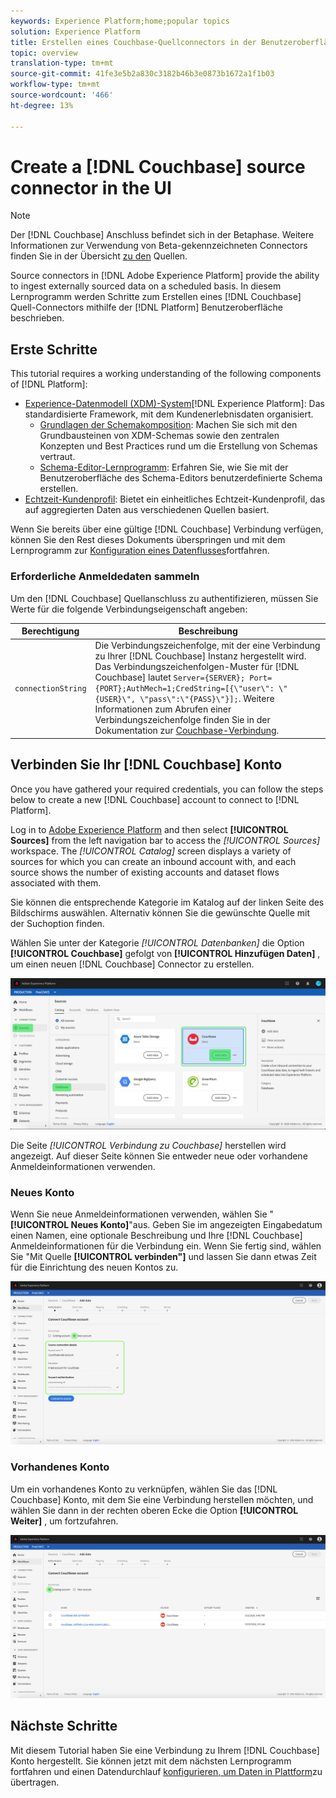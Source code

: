 ```yaml
---
keywords: Experience Platform;home;popular topics
solution: Experience Platform
title: Erstellen eines Couchbase-Quellconnectors in der Benutzeroberfläche
topic: overview
translation-type: tm+mt
source-git-commit: 41fe3e5b2a830c3182b46b3e0873b1672a1f1b03
workflow-type: tm+mt
source-wordcount: '466'
ht-degree: 13%

---
```



# Create a [!DNL Couchbase] source connector in the UI

>[!NOTE]
> Der [!DNL Couchbase] Anschluss befindet sich in der Betaphase. Weitere Informationen zur Verwendung von Beta-gekennzeichneten Connectors finden Sie in der Übersicht [zu den](../../../../home.md#terms-and-conditions) Quellen.

Source connectors in [!DNL Adobe Experience Platform] provide the ability to ingest externally sourced data on a scheduled basis. In diesem Lernprogramm werden Schritte zum Erstellen eines [!DNL Couchbase] Quell-Connectors mithilfe der [!DNL Platform] Benutzeroberfläche beschrieben.

## Erste Schritte

This tutorial requires a working understanding of the following components of [!DNL Platform]:

* [Experience-Datenmodell (XDM)-System](../../../../../xdm/home.md)[!DNL Experience Platform]: Das standardisierte Framework, mit dem Kundenerlebnisdaten organisiert.
   * [Grundlagen der Schemakomposition](../../../../../xdm/schema/composition.md): Machen Sie sich mit den Grundbausteinen von XDM-Schemas sowie den zentralen Konzepten und Best Practices rund um die Erstellung von Schemas vertraut.
   * [Schema-Editor-Lernprogramm](../../../../../xdm/tutorials/create-schema-ui.md): Erfahren Sie, wie Sie mit der Benutzeroberfläche des Schema-Editors benutzerdefinierte Schema erstellen.
* [Echtzeit-Kundenprofil](../../../../../profile/home.md): Bietet ein einheitliches Echtzeit-Kundenprofil, das auf aggregierten Daten aus verschiedenen Quellen basiert.

Wenn Sie bereits über eine gültige [!DNL Couchbase] Verbindung verfügen, können Sie den Rest dieses Dokuments überspringen und mit dem Lernprogramm zur [Konfiguration eines Datenflusses](../../dataflow/databases.md)fortfahren.

### Erforderliche Anmeldedaten sammeln

Um den [!DNL Couchbase] Quellanschluss zu authentifizieren, müssen Sie Werte für die folgende Verbindungseigenschaft angeben:

| Berechtigung | Beschreibung |
| ---------- | ----------- |
| `connectionString` | Die Verbindungszeichenfolge, mit der eine Verbindung zu Ihrer [!DNL Couchbase] Instanz hergestellt wird. Das Verbindungszeichenfolgen-Muster für [!DNL Couchbase] lautet `Server={SERVER}; Port={PORT};AuthMech=1;CredString=[{\"user\": \"{USER}\", \"pass\":\"{PASS}\"}];`. Weitere Informationen zum Abrufen einer Verbindungszeichenfolge finden Sie in der Dokumentation zur [Couchbase-Verbindung](https://docs.Couchbase.com/c-sdk/2.10/client-settings.html#configuring-overview). |

## Verbinden Sie Ihr [!DNL Couchbase] Konto

Once you have gathered your required credentials, you can follow the steps below to create a new [!DNL Couchbase] account to connect to [!DNL Platform].

Log in to [Adobe Experience Platform](https://platform.adobe.com) and then select **[!UICONTROL Sources]** from the left navigation bar to access the *[!UICONTROL Sources]* workspace. The *[!UICONTROL Catalog]* screen displays a variety of sources for which you can create an inbound account with, and each source shows the number of existing accounts and dataset flows associated with them.

Sie können die entsprechende Kategorie im Katalog auf der linken Seite des Bildschirms auswählen. Alternativ können Sie die gewünschte Quelle mit der Suchoption finden.

Wählen Sie unter der Kategorie *[!UICONTROL Datenbanken]* die Option **[!UICONTROL Couchbase]** gefolgt von **[!UICONTROL Hinzufügen Daten]** , um einen neuen [!DNL Couchbase] Connector zu erstellen.

![catalog](../../../../images/tutorials/create/couchbase/catalog.png)

Die Seite *[!UICONTROL Verbindung zu Couchbase]* herstellen wird angezeigt. Auf dieser Seite können Sie entweder neue oder vorhandene Anmeldeinformationen verwenden.

### Neues Konto

Wenn Sie neue Anmeldeinformationen verwenden, wählen Sie &quot; **[!UICONTROL Neues Konto]**&quot;aus. Geben Sie im angezeigten Eingabedatum einen Namen, eine optionale Beschreibung und Ihre [!DNL Couchbase] Anmeldeinformationen für die Verbindung ein. Wenn Sie fertig sind, wählen Sie &quot;Mit Quelle **[!UICONTROL verbinden&quot;]** und lassen Sie dann etwas Zeit für die Einrichtung des neuen Kontos zu.

![connect](../../../../images/tutorials/create/couchbase/new.png)

### Vorhandenes Konto

Um ein vorhandenes Konto zu verknüpfen, wählen Sie das [!DNL Couchbase] Konto, mit dem Sie eine Verbindung herstellen möchten, und wählen Sie dann in der rechten oberen Ecke die Option **[!UICONTROL Weiter]** , um fortzufahren.

![existing](../../../../images/tutorials/create/couchbase/existing.png)

## Nächste Schritte

Mit diesem Tutorial haben Sie eine Verbindung zu Ihrem [!DNL Couchbase] Konto hergestellt. Sie können jetzt mit dem nächsten Lernprogramm fortfahren und einen Datendurchlauf [konfigurieren, um Daten in Plattform](../../dataflow/databases.md)zu übertragen.